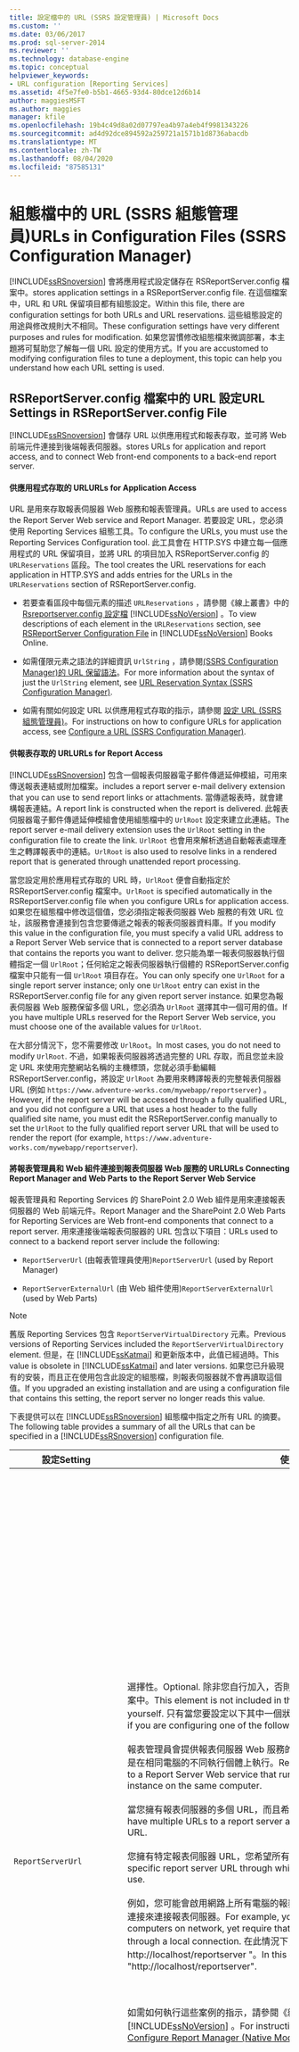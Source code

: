 ```yaml
---
title: 設定檔中的 URL (SSRS 設定管理員) | Microsoft Docs
ms.custom: ''
ms.date: 03/06/2017
ms.prod: sql-server-2014
ms.reviewer: ''
ms.technology: database-engine
ms.topic: conceptual
helpviewer_keywords:
- URL configuration [Reporting Services]
ms.assetid: 4f5e7fe0-b5b1-4665-93d4-80dce12d6b14
author: maggiesMSFT
ms.author: maggies
manager: kfile
ms.openlocfilehash: 19b4c49d8a02d07797ea4b97a4eb4f9981343226
ms.sourcegitcommit: ad4d92dce894592a259721a1571b1d8736abacdb
ms.translationtype: MT
ms.contentlocale: zh-TW
ms.lasthandoff: 08/04/2020
ms.locfileid: "87585131"
---
```

# <a name="urls-in-configuration-files--ssrs-configuration-manager"></a><span data-ttu-id="c92e3-102">組態檔中的 URL (SSRS 組態管理員)</span><span class="sxs-lookup"><span data-stu-id="c92e3-102">URLs in Configuration Files  (SSRS Configuration Manager)</span></span>
  [!INCLUDE[ssRSnoversion](../../includes/ssrsnoversion-md.md)] <span data-ttu-id="c92e3-103">會將應用程式設定儲存在 RSReportServer.config 檔案中。</span><span class="sxs-lookup"><span data-stu-id="c92e3-103">stores application settings in a RSReportServer.config file.</span></span> <span data-ttu-id="c92e3-104">在這個檔案中，URL 和 URL 保留項目都有組態設定。</span><span class="sxs-lookup"><span data-stu-id="c92e3-104">Within this file, there are configuration settings for both URLs and URL reservations.</span></span> <span data-ttu-id="c92e3-105">這些組態設定的用途與修改規則大不相同。</span><span class="sxs-lookup"><span data-stu-id="c92e3-105">These configuration settings have very different purposes and rules for modification.</span></span> <span data-ttu-id="c92e3-106">如果您習慣修改組態檔來微調部署，本主題將可幫助您了解每一個 URL 設定的使用方式。</span><span class="sxs-lookup"><span data-stu-id="c92e3-106">If you are accustomed to modifying configuration files to tune a deployment, this topic can help you understand how each URL setting is used.</span></span>  
  
## <a name="url-settings-in-rsreportserverconfig-file"></a><span data-ttu-id="c92e3-107">RSReportServer.config 檔案中的 URL 設定</span><span class="sxs-lookup"><span data-stu-id="c92e3-107">URL Settings in RSReportServer.config File</span></span>  
 [!INCLUDE[ssRSnoversion](../../includes/ssrsnoversion-md.md)] <span data-ttu-id="c92e3-108">會儲存 URL 以供應用程式和報表存取，並可將 Web 前端元件連接到後端報表伺服器。</span><span class="sxs-lookup"><span data-stu-id="c92e3-108">stores URLs for application and report access, and to connect Web front-end components to a back-end report server.</span></span>  
  
#### <a name="urls-for-application-access"></a><span data-ttu-id="c92e3-109">供應用程式存取的 URL</span><span class="sxs-lookup"><span data-stu-id="c92e3-109">URLs for Application Access</span></span>  
 <span data-ttu-id="c92e3-110">URL 是用來存取報表伺服器 Web 服務和報表管理員。</span><span class="sxs-lookup"><span data-stu-id="c92e3-110">URLs are used to access the Report Server Web service and Report Manager.</span></span> <span data-ttu-id="c92e3-111">若要設定 URL，您必須使用 Reporting Services 組態工具。</span><span class="sxs-lookup"><span data-stu-id="c92e3-111">To configure the URLs, you must use the Reporting Services Configuration tool.</span></span> <span data-ttu-id="c92e3-112">此工具會在 HTTP.SYS 中建立每一個應用程式的 URL 保留項目，並將 URL 的項目加入 RSReportServer.config 的 `URLReservations` 區段。</span><span class="sxs-lookup"><span data-stu-id="c92e3-112">The tool creates the URL reservations for each application in HTTP.SYS and adds entries for the URLs in the `URLReservations` section of RSReportServer.config.</span></span>  
  
-   <span data-ttu-id="c92e3-113">若要查看區段中每個元素的描述 `URLReservations` ，請參閱《線上叢書》中的[Rsreportserver.config 設定檔](../report-server/rsreportserver-config-configuration-file.md) [!INCLUDE[ssNoVersion](../../includes/ssnoversion-md.md)] 。</span><span class="sxs-lookup"><span data-stu-id="c92e3-113">To view descriptions of each element in the `URLReservations` section, see [RSReportServer Configuration File](../report-server/rsreportserver-config-configuration-file.md) in [!INCLUDE[ssNoVersion](../../includes/ssnoversion-md.md)] Books Online.</span></span>  
  
-   <span data-ttu-id="c92e3-114">如需僅限元素之語法的詳細資訊 `UrlString` ，請參閱[&#40;SSRS Configuration Manager&#41;的 URL 保留語法](url-reservation-syntax-ssrs-configuration-manager.md)。</span><span class="sxs-lookup"><span data-stu-id="c92e3-114">For more information about the syntax of just the `UrlString` element, see [URL Reservation Syntax  &#40;SSRS Configuration Manager&#41;](url-reservation-syntax-ssrs-configuration-manager.md).</span></span>  
  
-   <span data-ttu-id="c92e3-115">如需有關如何設定 URL 以供應用程式存取的指示，請參閱 [設定 URL &#40;SSRS 組態管理員&#41;](configure-a-url-ssrs-configuration-manager.md)。</span><span class="sxs-lookup"><span data-stu-id="c92e3-115">For instructions on how to configure URLs for application access, see [Configure a URL  &#40;SSRS Configuration Manager&#41;](configure-a-url-ssrs-configuration-manager.md).</span></span>  
  
#### <a name="urls-for-report-access"></a><span data-ttu-id="c92e3-116">供報表存取的 URL</span><span class="sxs-lookup"><span data-stu-id="c92e3-116">URLs for Report Access</span></span>  
 [!INCLUDE[ssRSnoversion](../../includes/ssrsnoversion-md.md)] <span data-ttu-id="c92e3-117">包含一個報表伺服器電子郵件傳遞延伸模組，可用來傳送報表連結或附加檔案。</span><span class="sxs-lookup"><span data-stu-id="c92e3-117">includes a report server e-mail delivery extension that you can use to send report links or attachments.</span></span> <span data-ttu-id="c92e3-118">當傳遞報表時，就會建構報表連結。</span><span class="sxs-lookup"><span data-stu-id="c92e3-118">A report link is constructed when the report is delivered.</span></span> <span data-ttu-id="c92e3-119">此報表伺服器電子郵件傳遞延伸模組會使用組態檔中的 `UrlRoot` 設定來建立此連結。</span><span class="sxs-lookup"><span data-stu-id="c92e3-119">The report server e-mail delivery extension uses the `UrlRoot` setting in the configuration file to create the link.</span></span> <span data-ttu-id="c92e3-120">`UrlRoot` 也會用來解析透過自動報表處理產生之轉譯報表中的連結。</span><span class="sxs-lookup"><span data-stu-id="c92e3-120">`UrlRoot` is also used to resolve links in a rendered report that is generated through unattended report processing.</span></span>  
  
 <span data-ttu-id="c92e3-121">當您設定用於應用程式存取的 URL 時，`UrlRoot` 便會自動指定於 RSReportServer.config 檔案中。</span><span class="sxs-lookup"><span data-stu-id="c92e3-121">`UrlRoot` is specified automatically in the RSReportServer.config file when you configure URLs for application access.</span></span> <span data-ttu-id="c92e3-122">如果您在組態檔中修改這個值，您必須指定報表伺服器 Web 服務的有效 URL 位址，該服務會連接到包含您要傳遞之報表的報表伺服器資料庫。</span><span class="sxs-lookup"><span data-stu-id="c92e3-122">If you modify this value in the configuration file, you must specify a valid URL address to a Report Server Web service that is connected to a report server database that contains the reports you want to deliver.</span></span> <span data-ttu-id="c92e3-123">您只能為單一報表伺服器執行個體指定一個 `UrlRoot`；任何給定之報表伺服器執行個體的 RSReportServer.config 檔案中只能有一個 `UrlRoot` 項目存在。</span><span class="sxs-lookup"><span data-stu-id="c92e3-123">You can only specify one `UrlRoot` for a single report server instance; only one `UrlRoot` entry can exist in the RSReportServer.config file for any given report server instance.</span></span> <span data-ttu-id="c92e3-124">如果您為報表伺服器 Web 服務保留多個 URL，您必須為 `UrlRoot` 選擇其中一個可用的值。</span><span class="sxs-lookup"><span data-stu-id="c92e3-124">If you have multiple URLs reserved for the Report Server Web service, you must choose one of the available values for `UrlRoot`.</span></span>  
  
 <span data-ttu-id="c92e3-125">在大部分情況下，您不需要修改 `UrlRoot`。</span><span class="sxs-lookup"><span data-stu-id="c92e3-125">In most cases, you do not need to modify `UrlRoot`.</span></span> <span data-ttu-id="c92e3-126">不過，如果報表伺服器將透過完整的 URL 存取，而且您並未設定 URL 來使用完整網站名稱的主機標頭，您就必須手動編輯 RSReportServer.config，將設定 `UrlRoot` 為要用來轉譯報表的完整報表伺服器 URL (例如 `https://www.adventure-works.com/mywebapp/reportserver`) 。</span><span class="sxs-lookup"><span data-stu-id="c92e3-126">However, if the report server will be accessed through a fully qualified URL, and you did not configure a URL that uses a host header to the fully qualified site name, you must edit the RSReportServer.config manually to set the `UrlRoot` to the fully qualified report server URL that will be used to render the report (for example, `https://www.adventure-works.com/mywebapp/reportserver`).</span></span>  
  
#### <a name="urls-connecting-report-manager-and-web-parts-to-the-report-server-web-service"></a><span data-ttu-id="c92e3-127">將報表管理員和 Web 組件連接到報表伺服器 Web 服務的 URL</span><span class="sxs-lookup"><span data-stu-id="c92e3-127">URLs Connecting Report Manager and Web Parts to the Report Server Web Service</span></span>  
 <span data-ttu-id="c92e3-128">報表管理員和 Reporting Services 的 SharePoint 2.0 Web 組件是用來連接報表伺服器的 Web 前端元件。</span><span class="sxs-lookup"><span data-stu-id="c92e3-128">Report Manager and the SharePoint 2.0 Web Parts for Reporting Services are Web front-end components that connect to a report server.</span></span> <span data-ttu-id="c92e3-129">用來連接後端報表伺服器的 URL 包含以下項目：</span><span class="sxs-lookup"><span data-stu-id="c92e3-129">URLs used to connect to a backend report server include the following:</span></span>  
  
-   <span data-ttu-id="c92e3-130">`ReportServerUrl` (由報表管理員使用)</span><span class="sxs-lookup"><span data-stu-id="c92e3-130">`ReportServerUrl` (used by Report Manager)</span></span>  
  
-   <span data-ttu-id="c92e3-131">`ReportServerExternalUrl` (由 Web 組件使用)</span><span class="sxs-lookup"><span data-stu-id="c92e3-131">`ReportServerExternalUrl` (used by Web Parts)</span></span>  
  
> [!NOTE]  
>  <span data-ttu-id="c92e3-132">舊版 Reporting Services 包含 `ReportServerVirtualDirectory` 元素。</span><span class="sxs-lookup"><span data-stu-id="c92e3-132">Previous versions of Reporting Services included the `ReportServerVirtualDirectory` element.</span></span> <span data-ttu-id="c92e3-133">但是，在 [!INCLUDE[ssKatmai](../../includes/sskatmai-md.md)] 和更新版本中，此值已經過時。</span><span class="sxs-lookup"><span data-stu-id="c92e3-133">This value is obsolete in [!INCLUDE[ssKatmai](../../includes/sskatmai-md.md)] and later versions.</span></span> <span data-ttu-id="c92e3-134">如果您已升級現有的安裝，而且正在使用包含此設定的組態檔，則報表伺服器就不會再讀取這個值。</span><span class="sxs-lookup"><span data-stu-id="c92e3-134">If you upgraded an existing installation and are using a configuration file that contains this setting, the report server no longer reads this value.</span></span>  
  
 <span data-ttu-id="c92e3-135">下表提供可以在 [!INCLUDE[ssRSnoversion](../../includes/ssrsnoversion-md.md)] 組態檔中指定之所有 URL 的摘要。</span><span class="sxs-lookup"><span data-stu-id="c92e3-135">The following table provides a summary of all the URLs that can be specified in a [!INCLUDE[ssRSnoversion](../../includes/ssrsnoversion-md.md)] configuration file.</span></span>  
  
|<span data-ttu-id="c92e3-136">設定</span><span class="sxs-lookup"><span data-stu-id="c92e3-136">Setting</span></span>|<span data-ttu-id="c92e3-137">使用量</span><span class="sxs-lookup"><span data-stu-id="c92e3-137">Usage</span></span>|<span data-ttu-id="c92e3-138">描述</span><span class="sxs-lookup"><span data-stu-id="c92e3-138">Description</span></span>|  
|-------------|-----------|-----------------|  
|`ReportServerUrl`|<span data-ttu-id="c92e3-139">選擇性。</span><span class="sxs-lookup"><span data-stu-id="c92e3-139">Optional.</span></span> <span data-ttu-id="c92e3-140">除非您自行加入，否則這個元素不會包含在 RSReportServer.config 檔案中。</span><span class="sxs-lookup"><span data-stu-id="c92e3-140">This element is not included in the RSReportServer.config file unless you add it yourself.</span></span> <span data-ttu-id="c92e3-141">只有當您要設定以下其中一個狀況時，才能設定這個元素：</span><span class="sxs-lookup"><span data-stu-id="c92e3-141">Set this element only if you are configuring one of the following scenarios:</span></span><br /><br /> <span data-ttu-id="c92e3-142">報表管理員會提供報表伺服器 Web 服務的 Web 前端存取權，該服務可在不同電腦上執行或是在相同電腦的不同執行個體上執行。</span><span class="sxs-lookup"><span data-stu-id="c92e3-142">Report Manager provides Web front-end access to a Report Server Web service that runs on a different computer or a different instance on the same computer.</span></span><br /><br /> <span data-ttu-id="c92e3-143">當您擁有報表伺服器的多個 URL，而且希望報表管理員使用特定的 URL 時。</span><span class="sxs-lookup"><span data-stu-id="c92e3-143">When you have multiple URLs to a report server and you want Report Manager to use a specific URL.</span></span><br /><br /> <span data-ttu-id="c92e3-144">您擁有特定報表伺服器 URL，您希望所有報表管理員連接都使用此 URL。</span><span class="sxs-lookup"><span data-stu-id="c92e3-144">You have a specific report server URL through which you want all Report Manager connections to use.</span></span><br /><br /> <span data-ttu-id="c92e3-145">例如，您可能會啟用網路上所有電腦的報表管理員存取權，但是您需要報表管理員透過本機連接來連接報表伺服器。</span><span class="sxs-lookup"><span data-stu-id="c92e3-145">For example, you might enable Report Manager access for all computers on network, yet require that Report Manager connect to the report server through a local connection.</span></span> <span data-ttu-id="c92e3-146">在此情況下，您可能會將設定 `ReportServerUrl` 為 " http://localhost/reportserver "。</span><span class="sxs-lookup"><span data-stu-id="c92e3-146">In this case, you might configure `ReportServerUrl` to "http://localhost/reportserver".</span></span><br /><br /> <br /><br /> <span data-ttu-id="c92e3-147">如需如何執行這些案例的指示，請參閱《線上叢書》中的[設定 &#40;原生模式&#41;報表管理員](../report-server/configure-web-portal.md) [!INCLUDE[ssNoVersion](../../includes/ssnoversion-md.md)] 。</span><span class="sxs-lookup"><span data-stu-id="c92e3-147">For instructions on how to implement these scenarios, see [Configure Report Manager &#40;Native Mode&#41;](../report-server/configure-web-portal.md) in [!INCLUDE[ssNoVersion](../../includes/ssnoversion-md.md)] Books Online.</span></span>|<span data-ttu-id="c92e3-148">這個值會指定報表伺服器 Web 服務的 URL。</span><span class="sxs-lookup"><span data-stu-id="c92e3-148">This value specifies a URL to the Report Server Web service.</span></span> <span data-ttu-id="c92e3-149">報表管理員應用程式會在啟動時讀取這個值。</span><span class="sxs-lookup"><span data-stu-id="c92e3-149">This value is read by the Report Manager application at startup.</span></span> <span data-ttu-id="c92e3-150">如果設定了這個值，報表管理員將會連接到此 URL 中指定的報表伺服器。</span><span class="sxs-lookup"><span data-stu-id="c92e3-150">If this value is set, Report Manager will connect to the report server that is specified in the URL.</span></span><br /><br /> <span data-ttu-id="c92e3-151">根據預設，報表管理員會提供報表伺服器 Web 服務的 Web 前端存取權，該服務會在相同報表伺服器執行個體內當做報表管理員來執行。</span><span class="sxs-lookup"><span data-stu-id="c92e3-151">By default, Report Manager provides Web front-end access to the Report Server Web service that runs within the same report server instance as Report Manager.</span></span> <span data-ttu-id="c92e3-152">但是，如果您要將報表管理員搭配報表伺服器 Web 服務一起使用 (該服務屬於另一個執行個體的一部分，或是會在不同電腦的執行個體中執行)，您就可以設定此 URL 來引導報表管理員連接外部報表伺服器 Web 服務。</span><span class="sxs-lookup"><span data-stu-id="c92e3-152">However, if you want to use Report Manager with a Report Server Web service that is part of another instance or runs in an instance on a different computer, you can set this URL to direct Report Manager to connect to the external Report Server Web service.</span></span><br /><br /> <span data-ttu-id="c92e3-153">如果您在要連接的報表伺服器上安裝了安全通訊端層 (SSL) 憑證，`ReportServerUrl` 值必須是為該憑證註冊的伺服器名稱。</span><span class="sxs-lookup"><span data-stu-id="c92e3-153">If a Secure Sockets Layer (SSL) certificate is installed on the report server to which you are connecting, the `ReportServerUrl` value must be the name of the server that is registered for that certificate.</span></span> <span data-ttu-id="c92e3-154">如果您收到錯誤訊息「基礎連接已關閉: 無法為 SSL/TLS 安全通道建立信任關係」，請將 `ReportServerUrl` 設定為發出 SSL 憑證之伺服器的完整網域名稱。</span><span class="sxs-lookup"><span data-stu-id="c92e3-154">If you get the error, "The underlying connection was closed: Could not establish trust relationship for the SSL/TLS security channel", set `ReportServerUrl` to the fully qualified domain name of the server for which the SSL certificate was issued.</span></span> <span data-ttu-id="c92e3-155">例如，如果已將此憑證註冊到 **https:\//adventure-works.com.onlinesales**，報表伺服器 URL 即為 **https:\//adventure-works.com.onlinesales/reportserver**。</span><span class="sxs-lookup"><span data-stu-id="c92e3-155">For example, if the certificate is registered to **https:\//adventure-works.com.onlinesales**, the report server URL would be **https:\//adventure-works.com.onlinesales/reportserver**.</span></span>|  
|`ReportServerExternalUrl`|<span data-ttu-id="c92e3-156">選擇性。</span><span class="sxs-lookup"><span data-stu-id="c92e3-156">Optional.</span></span> <span data-ttu-id="c92e3-157">除非您自行加入，否則這個元素不會包含在 RSReportServer.config 檔案中。</span><span class="sxs-lookup"><span data-stu-id="c92e3-157">This element is not included in the RSReportServer.config file unless you add it yourself.</span></span><br /><br /> <span data-ttu-id="c92e3-158">只有當您要使用 SharePoint 2.0 Web 組件，而且希望使用者能夠擷取報表，並在新的瀏覽器視窗中開啟此報表時，才設定這個元素。</span><span class="sxs-lookup"><span data-stu-id="c92e3-158">Set this element only if you are using the SharePoint 2.0 Web Parts and you want users to be able to retrieve a report and open it in a new browser window.</span></span><br /><br /> <span data-ttu-id="c92e3-159">將 <`ReportServerExternalUrl`> 加入 <的 `ReportServerUrl`> 專案底下，然後將它設定為在另一個瀏覽器視窗中存取時，解析為報表伺服器實例的完整報表伺服器名稱。</span><span class="sxs-lookup"><span data-stu-id="c92e3-159">Add <`ReportServerExternalUrl`> underneath the <`ReportServerUrl`> element, and then set it to a fully qualified report server name that resolves to a report server instance when accessed in a separate browser window.</span></span> <span data-ttu-id="c92e3-160">請勿刪除 <`ReportServerUrl`>。</span><span class="sxs-lookup"><span data-stu-id="c92e3-160">Do not delete <`ReportServerUrl`>.</span></span><br /><br /> <span data-ttu-id="c92e3-161">下列範例說明語法：</span><span class="sxs-lookup"><span data-stu-id="c92e3-161">The following example illustrates the syntax:</span></span><br /><br /> `<ReportServerExternalUrl>http://myserver/reportserver</ReportServerExternalUrl>`|<span data-ttu-id="c92e3-162">這個值是由 SharePoint 2.0 Web 組件使用。</span><span class="sxs-lookup"><span data-stu-id="c92e3-162">This value is used by the SharePoint 2.0 Web Parts.</span></span><br /><br /> <span data-ttu-id="c92e3-163">舊版中曾經建議您設定這個值，以便將「報表產生器」部署在供網際網路存取的報表伺服器上，</span><span class="sxs-lookup"><span data-stu-id="c92e3-163">In previous releases, it was recommended that you set this value to deploy Report Builder on an Internet-facing report server.</span></span> <span data-ttu-id="c92e3-164">這是未經測試的部署狀況。</span><span class="sxs-lookup"><span data-stu-id="c92e3-164">This is an untested deployment scenario.</span></span> <span data-ttu-id="c92e3-165">如果您過去使用這項設定來支援「報表產生器」的網際網路存取，現在應該考慮改用替代的策略。</span><span class="sxs-lookup"><span data-stu-id="c92e3-165">If you used this setting in the past to support Internet access to Report Builder, you should consider an alternative strategy.</span></span>|  
  
## <a name="see-also"></a><span data-ttu-id="c92e3-166">另請參閱</span><span class="sxs-lookup"><span data-stu-id="c92e3-166">See Also</span></span>  
 <span data-ttu-id="c92e3-167">[設定報表伺服器 URL &#40;SSRS 組態管理員&#41;](configure-report-server-urls-ssrs-configuration-manager.md) </span><span class="sxs-lookup"><span data-stu-id="c92e3-167">[Configure Report Server URLs  &#40;SSRS Configuration Manager&#41;](configure-report-server-urls-ssrs-configuration-manager.md) </span></span>  
 [<span data-ttu-id="c92e3-168">設定 URL &#40;SSRS 組態管理員&#41;</span><span class="sxs-lookup"><span data-stu-id="c92e3-168">Configure a URL  &#40;SSRS Configuration Manager&#41;</span></span>](configure-a-url-ssrs-configuration-manager.md)  
  
  
